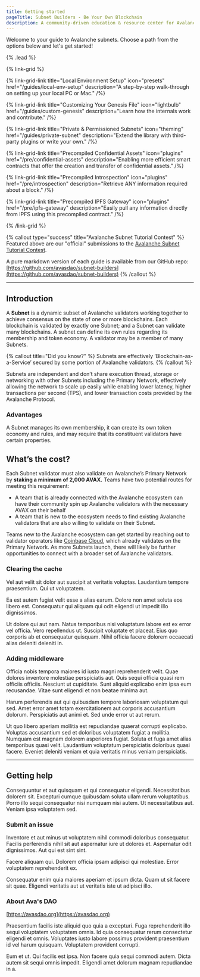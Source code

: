 ```yaml
---
title: Getting started
pageTitle: Subnet Builders - Be Your Own Blockchain
description: A community-driven education & resource center for Avalanche subnet builders.
---
```


Welcome to your guide to Avalanche subnets.
Choose a path from the options below and let's get started!

{% .lead %}

{% link-grid %}

{% link-grid-link title="Local Environment Setup" icon="presets" href="/guides/local-env-setup" description="A step-by-step walk-through on setting up your local PC or Mac." /%}

{% link-grid-link title="Customizing Your Genesis File" icon="lightbulb" href="/guides/custom-genesis" description="Learn how the internals work and contribute." /%}

{% link-grid-link title="Private & Permissioned Subnets" icon="theming" href="/guides/private-subnet" description="Extend the library with third-party plugins or write your own." /%}

{% link-grid-link title="Precompiled Confidential Assets" icon="plugins" href="/pre/confidential-assets" description="Enabling more efficient smart contracts that offer the creation and transfer of confidential assets." /%}

{% link-grid-link title="Precompiled Introspection" icon="plugins" href="/pre/introspection" description="Retrieve ANY information required about a block." /%}

{% link-grid-link title="Precompiled IPFS Gateway" icon="plugins" href="/pre/ipfs-gateway" description="Easily pull any information directly from IPFS using this precompiled contract." /%}

{% /link-grid %}

{% callout type="success" title="Avalanche Subnet Tutorial Contest" %}
Featured above are our "official" submissions to the [Avalanche Subnet Tutorial Contest](https://medium.com/avalancheavax/avalanche-launches-subnet-tutorial-contest-with-32k-in-prizes-e8c81c731f2a).

A pure markdown version of each guide is available from our GitHub repo:
[https://github.com/avasdao/subnet-builders](https://github.com/avasdao/subnet-builders)
{% /callout %}

---

## Introduction

A __Subnet__ is a dynamic subset of Avalanche validators working together to achieve consensus on the state of one or more blockchains. Each blockchain is validated by exactly one Subnet; and a Subnet can validate many blockchains. A subnet can define its own rules regarding its membership and token economy. A validator may be a member of many Subnets.

{% callout title="Did you know?" %}
Subnets are effectively ‘Blockchain-as-a-Service’ secured by some portion of Avalanche validators.
{% /callout %}

Subnets are independent and don’t share execution thread, storage or networking with other Subnets including the Primary Network, effectively allowing the network to scale up easily while enabling lower latency, higher transactions per second (TPS), and lower transaction costs provided by the Avalanche Protocol.


### Advantages

A Subnet manages its own membership, it can create its own token economy and rules, and may require that its constituent validators have certain properties.

## What’s the cost?

Each Subnet validator must also validate on Avalanche’s Primary Network by __staking a minimum of 2,000 AVAX.__ Teams have two potential routes for meeting this requirement:

- A team that is already connected with the Avalanche ecosystem can have their community spin up Avalanche validators with the necessary AVAX on their behalf
- A team that is new to the ecosystem needs to find existing Avalanche validators that are also willing to validate on their Subnet.

Teams new to the Avalanche ecosystem can get started by reaching out to validator operators like [Coinbase Cloud](https://www.coinbase.com/cloud/cloud-interest), which already validates on the Primary Network. As more Subnets launch, there will likely be further opportunities to connect with a broader set of Avalanche validators.

### Clearing the cache

Vel aut velit sit dolor aut suscipit at veritatis voluptas. Laudantium tempore praesentium. Qui ut voluptatem.

Ea est autem fugiat velit esse a alias earum. Dolore non amet soluta eos libero est. Consequatur qui aliquam qui odit eligendi ut impedit illo dignissimos.

Ut dolore qui aut nam. Natus temporibus nisi voluptatum labore est ex error vel officia. Vero repellendus ut. Suscipit voluptate et placeat. Eius quo corporis ab et consequatur quisquam. Nihil officia facere dolorem occaecati alias deleniti deleniti in.

### Adding middleware

Officia nobis tempora maiores id iusto magni reprehenderit velit. Quae dolores inventore molestiae perspiciatis aut. Quis sequi officia quasi rem officiis officiis. Nesciunt ut cupiditate. Sunt aliquid explicabo enim ipsa eum recusandae. Vitae sunt eligendi et non beatae minima aut.

Harum perferendis aut qui quibusdam tempore laboriosam voluptatum qui sed. Amet error amet totam exercitationem aut corporis accusantium dolorum. Perspiciatis aut animi et. Sed unde error ut aut rerum.

Ut quo libero aperiam mollitia est repudiandae quaerat corrupti explicabo. Voluptas accusantium sed et doloribus voluptatem fugiat a mollitia. Numquam est magnam dolorem asperiores fugiat. Soluta et fuga amet alias temporibus quasi velit. Laudantium voluptatum perspiciatis doloribus quasi facere. Eveniet deleniti veniam et quia veritatis minus veniam perspiciatis.

---

## Getting help

Consequuntur et aut quisquam et qui consequatur eligendi. Necessitatibus dolorem sit. Excepturi cumque quibusdam soluta ullam rerum voluptatibus. Porro illo sequi consequatur nisi numquam nisi autem. Ut necessitatibus aut. Veniam ipsa voluptatem sed.

### Submit an issue

Inventore et aut minus ut voluptatem nihil commodi doloribus consequatur. Facilis perferendis nihil sit aut aspernatur iure ut dolores et. Aspernatur odit dignissimos. Aut qui est sint sint.

Facere aliquam qui. Dolorem officia ipsam adipisci qui molestiae. Error voluptatem reprehenderit ex.

Consequatur enim quia maiores aperiam et ipsum dicta. Quam ut sit facere sit quae. Eligendi veritatis aut ut veritatis iste ut adipisci illo.

### About Ava's DAO

[https://avasdao.org](https://avasdao.org)

Praesentium facilis iste aliquid quo quia a excepturi. Fuga reprehenderit illo sequi voluptatem voluptatem omnis. Id quia consequatur rerum consectetur eligendi et omnis. Voluptates iusto labore possimus provident praesentium id vel harum quisquam. Voluptatem provident corrupti.

Eum et ut. Qui facilis est ipsa. Non facere quia sequi commodi autem. Dicta autem sit sequi omnis impedit. Eligendi amet dolorum magnam repudiandae in a.
